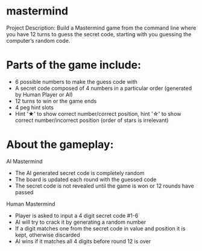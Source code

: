 # mastermind
Project Description: Build a Mastermind game from the command line where you have 12 turns to guess the secret code, starting with you guessing the computer’s random code.
# Parts of the game include: 
- 6 possible numbers to make the guess code with
- A secret code composed of 4 numbers in a particular order (generated by Human Player or AI)
- 12 turns to win or the game ends
- 4 peg hint slots
- Hint '★' to show correct number/correct position, hint '☆' to show correct number/incorrect position (order of stars is irrelevant)
# About the gameplay:
AI Mastermind
- The AI generated secret code is completely random
- The board is updated each round with the guessed code
- The secret code is not revealed until the game is won or 12 rounds have passed

Human Mastermind
- Player is asked to input a 4 digit secret code #1-6
- AI will try to crack it by generating a random number
- If a digit matches one from the secret code in value and position it is kept, otherwise discarded
- AI wins if it matches all 4 digits before round 12 is over